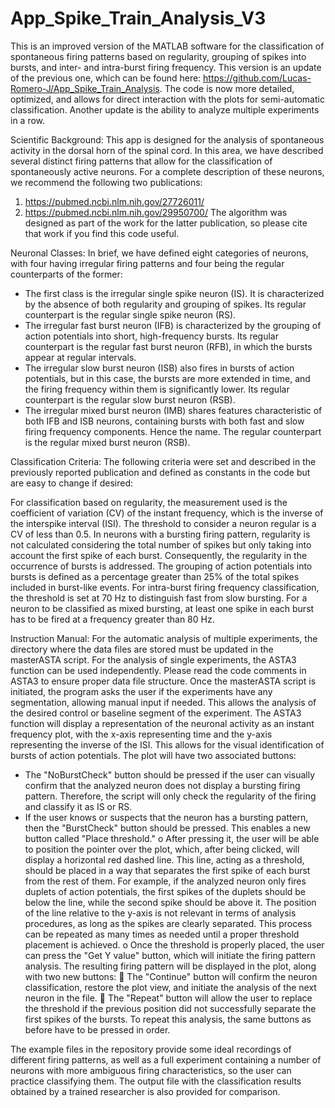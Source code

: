 # App_Spike_Train_Analysis_V3

This is an improved version of the MATLAB software for the classification of spontaneous firing patterns based on regularity, grouping of spikes into bursts, and inter- and intra-burst firing frequency.
This version is an update of the previous one, which can be found here: https://github.com/Lucas-Romero-J/App_Spike_Train_Analysis. The code is now more detailed, optimized, and allows for direct interaction with the plots for semi-automatic classification. Another update is the ability to analyze multiple experiments in a row.

Scientific Background:
This app is designed for the analysis of spontaneous activity in the dorsal horn of the spinal cord. In this area, we have described several distinct firing patterns that allow for the classification of spontaneously active neurons.
For a complete description of these neurons, we recommend the following two publications:
1.	https://pubmed.ncbi.nlm.nih.gov/27726011/
2.	https://pubmed.ncbi.nlm.nih.gov/29950700/
The algorithm was designed as part of the work for the latter publication, so please cite that work if you find this code useful.

Neuronal Classes:
In brief, we have defined eight categories of neurons, with four having irregular firing patterns and four being the regular counterparts of the former:
-	The first class is the irregular single spike neuron (IS). It is characterized by the absence of both regularity and grouping of spikes. Its regular counterpart is the regular single spike neuron (RS).
-	The irregular fast burst neuron (IFB) is characterized by the grouping of action potentials into short, high-frequency bursts. Its regular counterpart is the regular fast burst neuron (RFB), in which the bursts appear at regular intervals.
-	The irregular slow burst neuron (ISB) also fires in bursts of action potentials, but in this case, the bursts are more extended in time, and the firing frequency within them is significantly lower. Its regular counterpart is the regular slow burst neuron (RSB).
-	The irregular mixed burst neuron (IMB) shares features characteristic of both IFB and ISB neurons, containing bursts with both fast and slow firing frequency components. Hence the name. The regular counterpart is the regular mixed burst neuron (RSB).

Classification Criteria:
The following criteria were set and described in the previously reported publication and defined as constants in the code but are easy to change if desired:

For classification based on regularity, the measurement used is the coefficient of variation (CV) of the instant frequency, which is the inverse of the interspike interval (ISI). The threshold to consider a neuron regular is a CV of less than 0.5. In neurons with a bursting firing pattern, regularity is not calculated considering the total number of spikes but only taking into account the first spike of each burst. Consequently, the regularity in the occurrence of bursts is addressed.
The grouping of action potentials into bursts is defined as a percentage greater than 25% of the total spikes included in burst-like events.
For intra-burst firing frequency classification, the threshold is set at 70 Hz to distinguish fast from slow bursting.
For a neuron to be classified as mixed bursting, at least one spike in each burst has to be fired at a frequency greater than 80 Hz.

Instruction Manual:
For the automatic analysis of multiple experiments, the directory where the data files are stored must be updated in the masterASTA script. For the analysis of single experiments, the ASTA3 function can be used independently. Please read the code comments in ASTA3 to ensure proper data file structure. Once the masterASTA script is initiated, the program asks the user if the experiments have any segmentation, allowing manual input if needed. This allows the analysis of the desired control or baseline segment of the experiment. The ASTA3 function will display a representation of the neuronal activity as an instant frequency plot, with the x-axis representing time and the y-axis representing the inverse of the ISI. This allows for the visual identification of bursts of action potentials. The plot will have two associated buttons:
-	The "NoBurstCheck" button should be pressed if the user can visually confirm that the analyzed neuron does not display a bursting firing pattern. Therefore, the script will only check the regularity of the firing and classify it as IS or RS.
-	If the user knows or suspects that the neuron has a bursting pattern, then the "BurstCheck" button should be pressed. This enables a new button called "Place threshold."
o	After pressing it, the user will be able to position the pointer over the plot, which, after being clicked, will display a horizontal red dashed line. This line, acting as a threshold, should be placed in a way that separates the first spike of each burst from the rest of them. For example, if the analyzed neuron only fires duplets of action potentials, the first spikes of the duplets should be below the line, while the second spike should be above it. The position of the line relative to the y-axis is not relevant in terms of analysis procedures, as long as the spikes are clearly separated. This process can be repeated as many times as needed until a proper threshold placement is achieved.
  o	Once the threshold is properly placed, the user can press the "Get Y value" button, which will initiate the firing pattern analysis. The resulting firing pattern will be displayed in the plot, along with two new buttons:
    	The "Continue" button will confirm the neuron classification, restore the plot view, and initiate the analysis of the next neuron in the file.
    	The "Repeat" button will allow the user to replace the threshold if the previous position did not successfully separate the first spikes of the bursts. To repeat this analysis, the same buttons as before have to be pressed in order.
 	
The example files in the repository provide some ideal recordings of different firing patterns, as well as a full experiment containing a number of neurons with more ambiguous firing characteristics, so the user can practice classifying them. The output file with the classification results obtained by a trained researcher is also provided for comparison.

